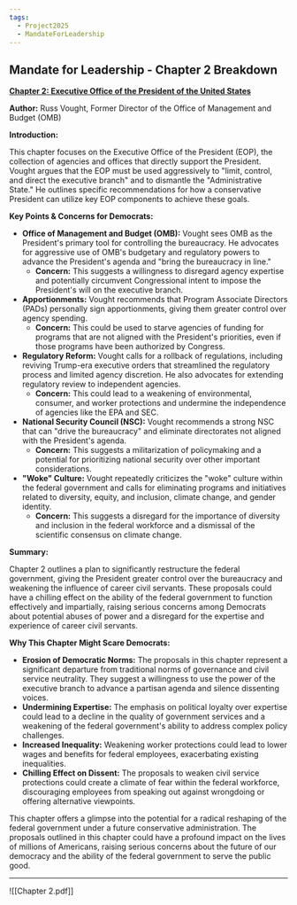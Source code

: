```yaml
---
tags:
  - Project2025
  - MandateForLeadership
---
```

## Mandate for Leadership - Chapter 2 Breakdown

**[Chapter 2: Executive Office of the President of the United States](../../Documents/Project_2025_Chapters/Chapter_2.pdf)**

**Author:** Russ Vought, Former Director of the Office of Management and Budget (OMB)

**Introduction:**

This chapter focuses on the Executive Office of the President (EOP), the collection of agencies and offices that directly support the President. Vought argues that the EOP must be used aggressively to "limit, control, and direct the executive branch" and to dismantle the "Administrative State." He outlines specific recommendations for how a conservative President can utilize key EOP components to achieve these goals.

**Key Points & Concerns for Democrats:**

* **Office of Management and Budget (OMB):** Vought sees OMB as the President's primary tool for controlling the bureaucracy. He advocates for aggressive use of OMB's budgetary and regulatory powers to advance the President's agenda and "bring the bureaucracy in line."
    * **Concern:** This suggests a willingness to disregard agency expertise and potentially circumvent Congressional intent to impose the President's will on the executive branch.
* **Apportionments:** Vought recommends that Program Associate Directors (PADs) personally sign apportionments, giving them greater control over agency spending.
    * **Concern:** This could be used to starve agencies of funding for programs that are not aligned with the President's priorities, even if those programs have been authorized by Congress.
* **Regulatory Reform:** Vought calls for a rollback of regulations, including reviving Trump-era executive orders that streamlined the regulatory process and limited agency discretion. He also advocates for extending regulatory review to independent agencies.
    * **Concern:** This could lead to a weakening of environmental, consumer, and worker protections and undermine the independence of agencies like the EPA and SEC.
* **National Security Council (NSC):** Vought recommends a strong NSC that can "drive the bureaucracy" and eliminate directorates not aligned with the President's agenda.
    * **Concern:** This suggests a militarization of policymaking and a potential for prioritizing national security over other important considerations.
* **"Woke" Culture:** Vought repeatedly criticizes the "woke" culture within the federal government and calls for eliminating programs and initiatives related to diversity, equity, and inclusion, climate change, and gender identity.
    * **Concern:** This suggests a disregard for the importance of diversity and inclusion in the federal workforce and a dismissal of the scientific consensus on climate change.

**Summary:**

Chapter 2 outlines a plan to significantly restructure the federal government, giving the President greater control over the bureaucracy and weakening the influence of career civil servants. These proposals could have a chilling effect on the ability of the federal government to function effectively and impartially, raising serious concerns among Democrats about potential abuses of power and a disregard for the expertise and experience of career civil servants.

**Why This Chapter Might Scare Democrats:**

* **Erosion of Democratic Norms:** The proposals in this chapter represent a significant departure from traditional norms of governance and civil service neutrality. They suggest a willingness to use the power of the executive branch to advance a partisan agenda and silence dissenting voices.
* **Undermining Expertise:** The emphasis on political loyalty over expertise could lead to a decline in the quality of government services and a weakening of the federal government's ability to address complex policy challenges.
* **Increased Inequality:** Weakening worker protections could lead to lower wages and benefits for federal employees, exacerbating existing inequalities.
* **Chilling Effect on Dissent:** The proposals to weaken civil service protections could create a climate of fear within the federal workforce, discouraging employees from speaking out against wrongdoing or offering alternative viewpoints.

This chapter offers a glimpse into the potential for a radical reshaping of the federal government under a future conservative administration. The proposals outlined in this chapter could have a profound impact on the lives of millions of Americans, raising serious concerns about the future of our democracy and the ability of the federal government to serve the public good. 

----

![[Chapter 2.pdf]]